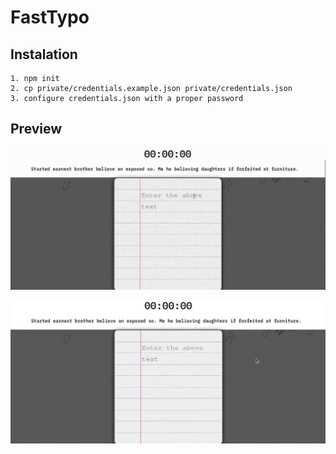 # FastTypo

## Instalation
```
1. npm init
2. cp private/credentials.example.json private/credentials.json
3. configure credentials.json with a proper password
```

## Preview

![Cool gif](gifs/mistake.gif)

![Cool gif2](gifs/vizibility.gif)